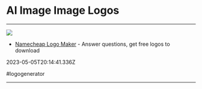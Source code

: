 # AI  Image  Image  Logos

---

![](https://rdl.ink/render/https%3A%2F%2Fwww.namecheap.com%2Flogo-maker%2Fapp%2Fnew)

- [Namecheap Logo Maker](https://www.namecheap.com/logo-maker/app/new) - Answer questions, get free logos to download

2023-05-05T20:14:41.336Z

#logogenerator

---


